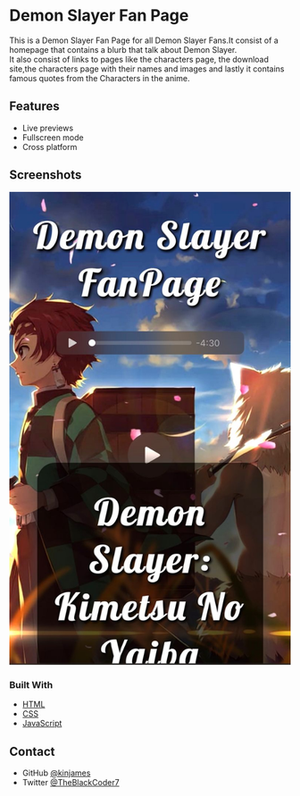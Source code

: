 
# Demon Slayer Fan Page

This is a Demon Slayer Fan Page for all Demon Slayer Fans.It consist of a homepage that contains a blurb that talk about Demon Slayer.<br>
It also consist of links to pages like the characters page, the download site,the characters page with their names and images and lastly it contains famous quotes from the Characters in the anime.


## Features

- Live previews
- Fullscreen mode
- Cross platform


## Screenshots

![App Screenshot](ds.jpg)

### Built With


- [HTML](https://html.com/)
- [CSS](https://www.w3schools.com/css/)
- [JavaScript](https://www.w3schools.com/css/)


## Contact


- GitHub [@kinjames](https://github.com/kinjames)
- Twitter [@TheBlackCoder7](https://twitter.com/TheBlackCoder7)
